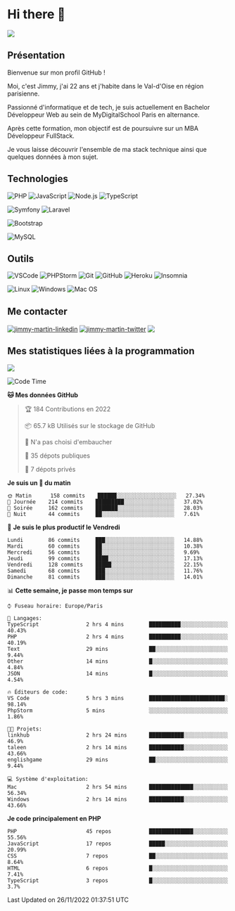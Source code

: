 # Hi there 👋

![](https://komarev.com/ghpvc/?username=jimmy-martin&color=1a1b27)

<!--
**jimmy-martin/jimmy-martin** is a ✨ _special_ ✨ repository because its `README.md` (this file) appears on your GitHub profile.

Here are some ideas to get you started:

- 🔭 I’m currently working on ...
- 🌱 I’m currently learning ...
- 👯 I’m looking to collaborate on ...
- 🤔 I’m looking for help with ...
- 💬 Ask me about ...
- 📫 How to reach me: ...
- 😄 Pronouns: ...
- ⚡ Fun fact: ...
-->

## Présentation

Bienvenue sur mon profil GitHub !

Moi, c'est Jimmy, j'ai 22 ans et j'habite dans le Val-d'Oise en région parisienne.

Passionné d'informatique et de tech, je suis actuellement en Bachelor Développeur Web au sein de MyDigitalSchool Paris en alternance.

Après cette formation, mon objectif est de poursuivre sur un MBA Développeur FullStack.

Je vous laisse découvrir l'ensemble de ma stack technique ainsi que quelques données à mon sujet.

## Technologies

<div>

![PHP](https://img.shields.io/badge/PHP-777BB4?style=for-the-badge&logo=php&logoColor=white) ![JavaScript](https://img.shields.io/badge/JavaScript-F7DF1E?style=for-the-badge&logo=javascript&logoColor=black) ![Node.js](https://img.shields.io/badge/Node.js-43853D?style=for-the-badge&logo=node.js&logoColor=white) ![TypeScript](https://img.shields.io/badge/TypeScript-007ACC?style=for-the-badge&logo=typescript&logoColor=white)

</div>
<div>

![Symfony](https://img.shields.io/badge/Symfony-092E20?style=for-the-badge&logo=symfony&logoColor=white) ![Laravel](https://img.shields.io/badge/Laravel-FF2D20?style=for-the-badge&logo=laravel&logoColor=white)

</div>
<div>

![Bootstrap](https://img.shields.io/badge/Bootstrap-563D7C?style=for-the-badge&logo=bootstrap&logoColor=white)

</div>
<div>

![MySQL](https://img.shields.io/badge/MySQL-4479A1?style=for-the-badge&logo=mysql&logoColor=white)

</div>

## Outils

![VSCode](https://img.shields.io/badge/VSCode-007ACC?style=for-the-badge&logo=visual-studio-code&logoColor=white)
![PHPStorm](http://img.shields.io/badge/-PHPStorm-181717?style=for-the-badge&logo=phpstorm&logoColor=white)
![Git](https://img.shields.io/badge/Git-E44C30?style=for-the-badge&logo=git&logoColor=white)
![GitHub](https://img.shields.io/badge/GitHub-100000?style=for-the-badge&logo=github&logoColor=white)
![Heroku](https://img.shields.io/badge/Heroku-6762a6?style=for-the-badge&logo=heroku&logoColor=white)
![Insomnia](https://img.shields.io/badge/Insomnia-5600cd?style=for-the-badge&logo=insomnia&logoColor=white)

![Linux](https://img.shields.io/badge/Linux-FCC624?style=for-the-badge&logo=linux&logoColor=white)
![Windows](https://img.shields.io/badge/Windows-0078D6?style=for-the-badge&logo=windows&logoColor=white)
![Mac OS](https://img.shields.io/badge/mac%20os-000000?style=for-the-badge&logo=apple&logoColor=white)

## Me contacter

<p>
<a href="https://www.linkedin.com/in/jimmy-martin-dev/" target="blank"><img align="center" src="https://img.shields.io/badge/-LinkedIn-0077B5?style=for-the-badge&logo=Linkedin&logoColor=white&link=https://www.linkedin.com/in/jimmy-martin-dev/" alt="jimmy-martin-linkedin"/></a>
<a href="https://twitter.com/jimmydev_" target="blank"><img align="center" src="https://img.shields.io/badge/-Twitter-1DA1F2?style=for-the-badge&logo=Twitter&logoColor=white&link=https://twitter.com/jimmydev_" alt="jimmy-martin-twitter"/></a>
 <a href="mailto:jimmy.martin952@gmail.com" target="blank"><img align="center" src="https://img.shields.io/badge/gmail-D14836?style=for-the-badge&logo=gmail&logoColor=white" /></a>
</p>

## Mes statistiques liées à la programmation

<a href="https://github-readme-stats.vercel.app/api/top-langs/?username=jimmy-martin&layout=compact">
  <img align="center" src="https://github-readme-stats.vercel.app/api/top-langs/?username=jimmy-martin&layout=compact"/>
</a>



<!--START_SECTION:waka-->
![Code Time](http://img.shields.io/badge/Code%20Time-1%2C306%20hrs%2027%20mins-blue)

**🐱 Mes données GitHub** 

> 🏆 184 Contributions en 2022
 > 
> 📦 65.7 kB Utilisés sur le stockage de GitHub 
 > 
> 🚫 N'a pas choisi d'embaucher
 > 
> 📜 35 dépots publiques 
 > 
> 🔑 7 dépots privés  
 > 
**Je suis un 🐤 du matin** 

```text
🌞 Matin      158 commits    ██████░░░░░░░░░░░░░░░░░░░   27.34% 
🌆 Journée    214 commits    █████████░░░░░░░░░░░░░░░░   37.02% 
🌃 Soirée     162 commits    ███████░░░░░░░░░░░░░░░░░░   28.03% 
🌙 Nuit       44 commits     ██░░░░░░░░░░░░░░░░░░░░░░░   7.61%

```
📅 **Je suis le plus productif le Vendredi** 

```text
Lundi        86 commits     ███░░░░░░░░░░░░░░░░░░░░░░   14.88% 
Mardi        60 commits     ██░░░░░░░░░░░░░░░░░░░░░░░   10.38% 
Mercredi     56 commits     ██░░░░░░░░░░░░░░░░░░░░░░░   9.69% 
Jeudi        99 commits     ████░░░░░░░░░░░░░░░░░░░░░   17.13% 
Vendredi     128 commits    █████░░░░░░░░░░░░░░░░░░░░   22.15% 
Samedi       68 commits     ███░░░░░░░░░░░░░░░░░░░░░░   11.76% 
Dimanche     81 commits     ███░░░░░░░░░░░░░░░░░░░░░░   14.01%

```


📊 **Cette semaine, je passe mon temps sur** 

```text
⌚︎ Fuseau horaire: Europe/Paris

💬 Langages: 
TypeScript               2 hrs 4 mins        ██████████░░░░░░░░░░░░░░░   40.43% 
PHP                      2 hrs 4 mins        ██████████░░░░░░░░░░░░░░░   40.19% 
Text                     29 mins             ██░░░░░░░░░░░░░░░░░░░░░░░   9.44% 
Other                    14 mins             █░░░░░░░░░░░░░░░░░░░░░░░░   4.84% 
JSON                     14 mins             █░░░░░░░░░░░░░░░░░░░░░░░░   4.54%

🔥 Éditeurs de code: 
VS Code                  5 hrs 3 mins        ████████████████████████░   98.14% 
PhpStorm                 5 mins              ░░░░░░░░░░░░░░░░░░░░░░░░░   1.86%

🐱‍💻 Projets: 
linkhub                  2 hrs 24 mins       ███████████░░░░░░░░░░░░░░   46.9% 
taleen                   2 hrs 14 mins       ███████████░░░░░░░░░░░░░░   43.66% 
englishgame              29 mins             ██░░░░░░░░░░░░░░░░░░░░░░░   9.44%

💻 Système d'exploitation: 
Mac                      2 hrs 54 mins       ██████████████░░░░░░░░░░░   56.34% 
Windows                  2 hrs 14 mins       ███████████░░░░░░░░░░░░░░   43.66%

```

**Je code principalement en PHP** 

```text
PHP                      45 repos            ██████████████░░░░░░░░░░░   55.56% 
JavaScript               17 repos            █████░░░░░░░░░░░░░░░░░░░░   20.99% 
CSS                      7 repos             ██░░░░░░░░░░░░░░░░░░░░░░░   8.64% 
HTML                     6 repos             █░░░░░░░░░░░░░░░░░░░░░░░░   7.41% 
TypeScript               3 repos             █░░░░░░░░░░░░░░░░░░░░░░░░   3.7%

```



 Last Updated on 26/11/2022 01:37:51 UTC
<!--END_SECTION:waka-->


